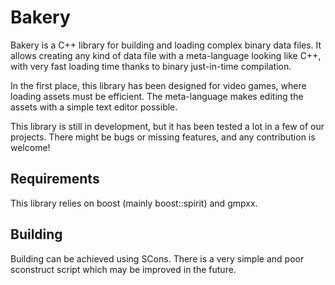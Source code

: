 # Bakery

Bakery is a C++ library for building and loading complex binary data files. It
allows creating any kind of data file with a meta-language looking like C++,
with very fast loading time thanks to binary just-in-time compilation.

In the first place, this library has been designed for video games, where
loading assets must be efficient. The meta-language makes editing the assets
with a simple text editor possible.

This library is still in development, but it has been tested a lot in a few of
our projects. There might be bugs or missing features, and any contribution is
welcome!

## Requirements

This library relies on boost (mainly boost::spirit) and gmpxx.

## Building

Building can be achieved using SCons. There is a very simple and poor sconstruct
script which may be improved in the future.
